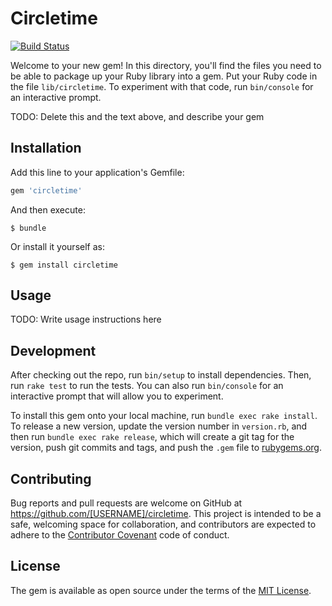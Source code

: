 # Circletime

[![Build Status](https://travis-ci.org/yutakakinjyo/circletime.svg)](https://travis-ci.org/yutakakinjyo/circletime)

Welcome to your new gem! In this directory, you'll find the files you need to be able to package up your Ruby library into a gem. Put your Ruby code in the file `lib/circletime`. To experiment with that code, run `bin/console` for an interactive prompt.

TODO: Delete this and the text above, and describe your gem

## Installation

Add this line to your application's Gemfile:

```ruby
gem 'circletime'
```

And then execute:

    $ bundle

Or install it yourself as:

    $ gem install circletime

## Usage

TODO: Write usage instructions here

## Development

After checking out the repo, run `bin/setup` to install dependencies. Then, run `rake test` to run the tests. You can also run `bin/console` for an interactive prompt that will allow you to experiment.

To install this gem onto your local machine, run `bundle exec rake install`. To release a new version, update the version number in `version.rb`, and then run `bundle exec rake release`, which will create a git tag for the version, push git commits and tags, and push the `.gem` file to [rubygems.org](https://rubygems.org).

## Contributing

Bug reports and pull requests are welcome on GitHub at https://github.com/[USERNAME]/circletime. This project is intended to be a safe, welcoming space for collaboration, and contributors are expected to adhere to the [Contributor Covenant](contributor-covenant.org) code of conduct.


## License

The gem is available as open source under the terms of the [MIT License](http://opensource.org/licenses/MIT).

